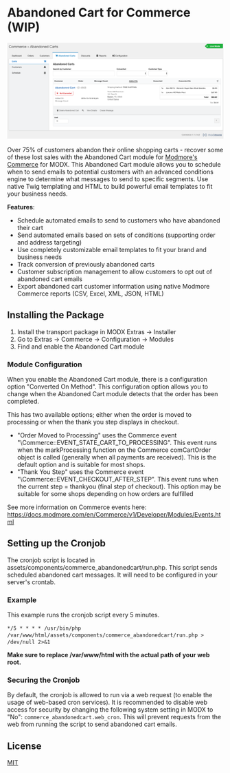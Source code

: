 # Abandoned Cart for Commerce (WIP)

![Abandoned Carts Dashboard](docs/dashboard.png)

Over 75% of customers abandon their online shopping carts - recover some of these lost sales with the Abandoned Cart module for [Modmore's Commerce](https://modmore.com/commerce/) for MODX. This Abandoned Cart module allows you to schedule when to send emails to potential customers with an advanced conditions engine to determine what messages to send to specific segments. Use native Twig templating and HTML to build powerful email templates to fit your business needs.

**Features**:

- Schedule automated emails to send to customers who have abandoned their cart
- Send automated emails based on sets of conditions (supporting order and address targeting)
- Use completely customizable email templates to fit your brand and business needs
- Track conversion of previously abandoned carts
- Customer subscription management to allow customers to opt out of abandoned cart emails
- Export abandoned cart customer information using native Modmore Commerce reports (CSV, Excel, XML, JSON, HTML)

## Installing the Package

1. Install the transport package in MODX Extras -> Installer
2. Go to Extras -> Commerce -> Configuration -> Modules
3. Find and enable the Abandoned Cart module

### Module Configuration

When you enable the Abandoned Cart module, there is a configuration option "Converted On Method". This configuration option allows you to change when the Abandoned Cart module detects that the order has been completed.

This has two available options; either when the order is moved to processing or when the thank you step displays in checkout.

- "Order Moved to Processing" uses the Commerce event "\Commerce::EVENT_STATE_CART_TO_PROCESSING". This event runs when the markProcessing function on the Commerce comCartOrder object is called (generally when all payments are received). This is the default option and is suitable for most shops.
- "Thank You Step" uses the Commerce event "\Commerce::EVENT_CHECKOUT_AFTER_STEP". This event runs when the current step = thankyou (final step of checkout). This option may be suitable for some shops depending on how orders are fulfilled

See more information on Commerce events here: https://docs.modmore.com/en/Commerce/v1/Developer/Modules/Events.html

## Setting up the Cronjob

The cronjob script is located in assets/components/commerce_abandonedcart/run.php. This script sends scheduled abandoned cart messages. It will need to be configured in your server's crontab.

### Example

This example runs the cronjob script every 5 minutes.

```
*/5 * * * * /usr/bin/php /var/www/html/assets/components/commerce_abandonedcart/run.php > /dev/null 2>&1
```

**Make sure to replace /var/www/html with the actual path of your web root.**

### Securing the Cronjob

By default, the cronjob is allowed to run via a web request (to enable the usage of web-based cron services). It is recommended to disable web access for security by changing the following system setting in MODX to "No": `commerce_abandonedcart.web_cron`. This will prevent requests from the web from running the script to send abandoned cart emails.

## License

[MIT](https://github.com/poconosewandvac/Commerce_AbandonedCart/blob/master/core/components/commerce_abandonedcart/docs/license.txt)